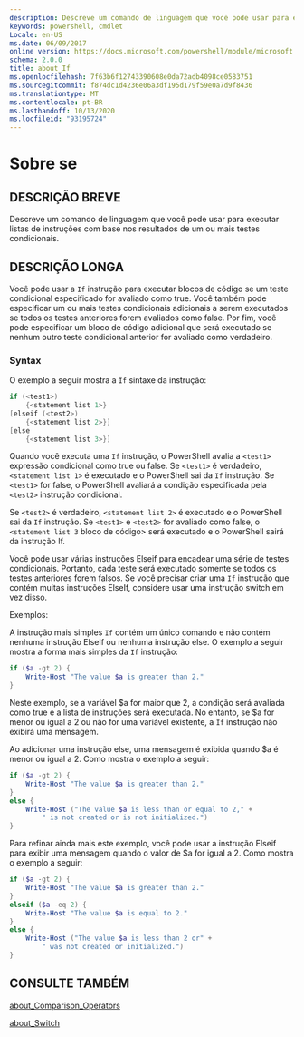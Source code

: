 ```yaml
---
description: Descreve um comando de linguagem que você pode usar para executar listas de instruções com base nos resultados de um ou mais testes condicionais.
keywords: powershell, cmdlet
Locale: en-US
ms.date: 06/09/2017
online version: https://docs.microsoft.com/powershell/module/microsoft.powershell.core/about/about_if?view=powershell-6&WT.mc_id=ps-gethelp
schema: 2.0.0
title: about_If
ms.openlocfilehash: 7f63b6f12743390608e0da72adb4098ce0583751
ms.sourcegitcommit: f874dc1d4236e06a3df195d179f59e0a7d9f8436
ms.translationtype: MT
ms.contentlocale: pt-BR
ms.lasthandoff: 10/13/2020
ms.locfileid: "93195724"
---
```

# <a name="about-if"></a>Sobre se

## <a name="short-description"></a>DESCRIÇÃO BREVE
Descreve um comando de linguagem que você pode usar para executar listas de instruções com base nos resultados de um ou mais testes condicionais.

## <a name="long-description"></a>DESCRIÇÃO LONGA

Você pode usar a `If` instrução para executar blocos de código se um teste condicional especificado for avaliado como true. Você também pode especificar um ou mais testes condicionais adicionais a serem executados se todos os testes anteriores forem avaliados como false. Por fim, você pode especificar um bloco de código adicional que será executado se nenhum outro teste condicional anterior for avaliado como verdadeiro.

### <a name="syntax"></a>Syntax

O exemplo a seguir mostra a `If` sintaxe da instrução:

```powershell
if (<test1>)
    {<statement list 1>}
[elseif (<test2>)
    {<statement list 2>}]
[else
    {<statement list 3>}]
```

Quando você executa uma `If` instrução, o PowerShell avalia a `<test1>` expressão condicional como true ou false. Se `<test1>` é verdadeiro, `<statement list 1>` é executado e o PowerShell sai da `If` instrução. Se `<test1>` for false, o PowerShell avaliará a condição especificada pela `<test2>` instrução condicional.

Se `<test2>` é verdadeiro, `<statement list 2>` é executado e o PowerShell sai da `If` instrução. Se `<test1>` e `<test2>` for avaliado como false, o `<statement list 3` bloco de código> será executado e o PowerShell sairá da instrução If.

Você pode usar várias instruções Elseif para encadear uma série de testes condicionais. Portanto, cada teste será executado somente se todos os testes anteriores forem falsos.
Se você precisar criar uma `If` instrução que contém muitas instruções ElseIf, considere usar uma instrução switch em vez disso.

Exemplos:

A instrução mais simples `If` contém um único comando e não contém nenhuma instrução ElseIf ou nenhuma instrução else. O exemplo a seguir mostra a forma mais simples da `If` instrução:

```powershell
if ($a -gt 2) {
    Write-Host "The value $a is greater than 2."
}
```

Neste exemplo, se a variável $a for maior que 2, a condição será avaliada como true e a lista de instruções será executada. No entanto, se $a for menor ou igual a 2 ou não for uma variável existente, a `If` instrução não exibirá uma mensagem.

Ao adicionar uma instrução else, uma mensagem é exibida quando $a é menor ou igual a 2. Como mostra o exemplo a seguir:

```powershell
if ($a -gt 2) {
    Write-Host "The value $a is greater than 2."
}
else {
    Write-Host ("The value $a is less than or equal to 2," +
        " is not created or is not initialized.")
}
```

Para refinar ainda mais este exemplo, você pode usar a instrução Elseif para exibir uma mensagem quando o valor de $a for igual a 2. Como mostra o exemplo a seguir:

```powershell
if ($a -gt 2) {
    Write-Host "The value $a is greater than 2."
}
elseif ($a -eq 2) {
    Write-Host "The value $a is equal to 2."
}
else {
    Write-Host ("The value $a is less than 2 or" +
        " was not created or initialized.")
}
```

## <a name="see-also"></a>CONSULTE TAMBÉM

[about_Comparison_Operators](about_Comparison_Operators.md)

[about_Switch](about_Switch.md)
